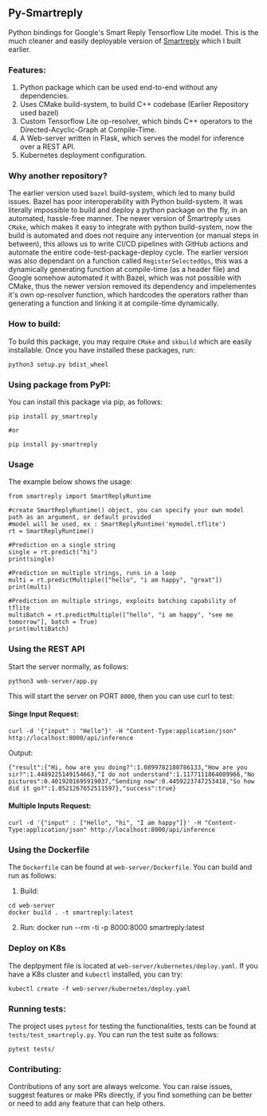 ## Py-Smartreply
Python bindings for Google's Smart Reply Tensorflow Lite model. 
This is the much cleaner and easily deployable version of [Smartreply](https://github.com/Narasimha1997/smartreply) which I built earlier.

### Features:
1. Python package which can be used end-to-end without any dependencies.
2. Uses CMake build-system, to build C++ codebase (Earlier Repository used bazel)
3. Custom Tensorflow Lite op-resolver, which binds C++ operators to the Directed-Acyclic-Graph at Compile-Time.
4. A Web-server written in Flask, which serves the model for inference over a REST API.
5. Kubernetes deployment configuration.

### Why another repository?
The earlier version used `bazel` build-system, which led to many build issues. Bazel has poor interoperability with Python build-system. It was literally impossible to build and deploy a python package on the fly, in an automated, hassle-free manner. The newer version of Smartreply uses `CMake`, which makes it easy to integrate with python build-system, now the build is automated and does not require any intervention (or manual steps in between), this allows us to write CI/CD pipelines with GitHub actions and automate the entire code-test-package-deploy cycle. The earlier version was also dependant on a function called `RegisterSelectedOps`, this was a dynamically generating function at compile-time (as a header file) and Google somehow automated it with Bazel, which was not possible with CMake, thus the newer version removed its dependency and impelementes it's own op-resolver function, which hardcodes the operators rather than generating a function and linking it at compile-time dynamically.

### How to build:
To build this package, you may require `CMake` and `skbuild` which are easily installable. Once you have installed these packages, run:
```
python3 setup.py bdist_wheel
```

### Using package from PyPI:
You can install this package via pip, as follows:
```
pip install py_smartreply

#or 

pip install py-smartreply
```

### Usage
The example below shows the usage:

```python3
from smartreply import SmartReplyRuntime

#create SmartReplyRuntime() object, you can specify your own model path as an argument, or default provided 
#model will be used, ex : SmartReplyRuntime('mymodel.tflite')
rt = SmartReplyRuntime()

#Prediction on a single string
single = rt.predict("hi")
print(single)

#Prediction on multiple strings, runs in a loop
multi = rt.predictMultiple(["hello", "i am happy", "great"])
print(multi)

#Prediction on multiple strings, exploits batching capability of tflite
multiBatch = rt.predictMultiple(["hello", "i am happy", "see me tomorrow"], batch = True)
print(multiBatch)
```

### Using the REST API
Start the server normally, as follows:
```
python3 web-server/app.py
```

This will start the server on PORT `8000`, then you can use curl to test:
#### Singe Input Request:
```
curl -d '{"input" : "Hello"}' -H "Content-Type:application/json" http://localhost:8000/api/inference
```

Output:
```
{"result":{"Hi, how are you doing?":1.0899782180786133,"How are you sir?":1.4489225149154663,"I do not understand":1.1177111864089966,"No pictures":0.4019201695919037,"Sending now":0.4459223747253418,"So how did it go?":1.0521267652511597},"success":true}
```

#### Multiple Inputs Request:
```
curl -d '{"input" : ["Hello", "hi", "I am happy"]}' -H "Content-Type:application/json" http://localhost:8000/api/inference
```

### Using the Dockerfile
The `Dockerfile` can be found at `web-server/Dockerfile`. You can build and run as follows:

1. Build:
```
cd web-server
docker build . -t smartreply:latest
```
2. Run:
docker run --rm -ti -p 8000:8000 smartreply:latest

### Deploy on K8s
The deplpyment file is located at `web-server/kubernetes/deploy.yaml`.
If you have a K8s cluster and `kubectl` installed, you can try:
```
kubectl create -f web-server/kubernetes/deploy.yaml
```

### Running tests:
The project uses `pytest` for testing the functionalities, tests can be found at `tests/test_smartreply.py`.
You can run the test suite as follows:

```
pytest tests/
```

### Contributing:
Contributions of any sort are always welcome. You can raise issues, suggest features or make PRs directly, if you find something can be better or need to add any feature that can help others.
